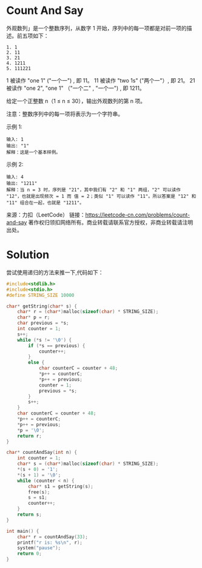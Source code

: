 # Count And Say

外观数列」是一个整数序列，从数字 1 开始，序列中的每一项都是对前一项的描述。前五项如下：

```
1. 1
2. 11
3. 21
4. 1211
5. 111221
```



1 被读作  "one 1"  ("一个一") , 即 11。
11 被读作 "two 1s" ("两个一"）, 即 21。
21 被读作 "one 2",  "one 1" （"一个二" ,  "一个一") , 即 1211。

给定一个正整数 n（1 ≤ n ≤ 30），输出外观数列的第 n 项。

注意：整数序列中的每一项将表示为一个字符串。

示例 1:

```
输入: 1
输出: "1"
解释：这是一个基本样例。

```

示例 2:

```
输入: 4
输出: "1211"
解释：当 n = 3 时，序列是 "21"，其中我们有 "2" 和 "1" 两组，"2" 可以读作 "12"，也就是出现频次 = 1 而 值 = 2；类似 "1" 可以读作 "11"。所以答案是 "12" 和 "11" 组合在一起，也就是 "1211"。
```



来源：力扣（LeetCode）
链接：https://leetcode-cn.com/problems/count-and-say
著作权归领扣网络所有。商业转载请联系官方授权，非商业转载请注明出处。



# Solution

尝试使用递归的方法来推一下,代码如下：

```c
#include<stdlib.h>
#include<stdio.h>
#define STRING_SIZE 10000

char* getString(char* s) {
	char* r = (char*)malloc(sizeof(char) * STRING_SIZE);
	char* p = r;
	char previous = *s;
	int counter = 1;
	s++;
	while (*s != '\0') {
		if (*s == previous) {
			counter++;
		}
		else {
			char counterC = counter + 48;
			*p++ = counterC;
			*p++ = previous;
			counter = 1;
			previous = *s;
		}
		s++;
	}
	char counterC = counter + 48;
	*p++ = counterC;
	*p++ = previous;
	*p = '\0';
	return r;
}

char* countAndSay(int n) {
	int counter = 1;
	char* s = (char*)malloc(sizeof(char) * STRING_SIZE);
	*(s + 0) = '1';
	*(s + 1) = '\0';
	while (counter < n) {
		char* s1 = getString(s);
		free(s);
		s = s1;
		counter++;
	}
	return s;
}

int main() {
	char* r = countAndSay(33);
	printf("r is: %s\n", r);
	system("pause");
	return 0;
}
```

